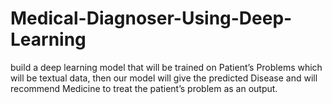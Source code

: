 # Medical-Diagnoser-Using-Deep-Learning
build a deep learning model that will be trained on Patient’s Problems which will be textual data, then our model will give the predicted Disease and will recommend Medicine to treat the patient’s problem as an output.
